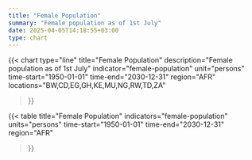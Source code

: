 ```yaml
---
title: "Female Population"
summary: "Female population as of 1st July"
date: 2025-04-05T14:18:55+03:00
type: chart
---
```


{{< chart
    type="line"
    title="Female Population"
    description="Female population as of 1st July"
    indicator="female-population"
    unit="persons"
    time-start="1950-01-01"
    time-end="2030-12-31"
    region="AFR"
    locations="BW,CD,EG,GH,KE,MU,NG,RW,TD,ZA"
>}}

{{< table
    title="Female Population"
    indicators="female-population"
    units="persons"
    time-start="1950-01-01"
    time-end="2030-12-31"
    region="AFR"
>}}
